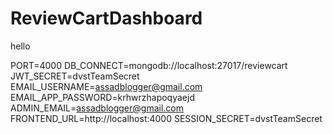 ﻿# ReviewCartDashboard

hello


PORT=4000
DB_CONNECT=mongodb://localhost:27017/reviewcart
JWT_SECRET=dvstTeamSecret
EMAIL_USERNAME=assadblogger@gmail.com
EMAIL_APP_PASSWORD=krhwrzhapoqyaejd
ADMIN_EMAIL=assadblogger@gmail.com
FRONTEND_URL=http://localhost:4000
SESSION_SECRET=dvstTeamSecret
